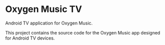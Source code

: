 # Oxygen Music TV

Android TV application for Oxygen Music.

This project contains the source code for the Oxygen Music app designed for Android TV devices.
